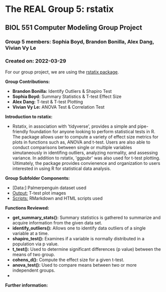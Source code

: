 # The REAL Group 5: rstatix
## BIOL 551 Computer Modeling Group Project
### Group 5 members: Sophia Boyd, Brandon Bonilla, Alex Dang, Vivian Vy Le
### Created on: 2022-03-29

For our group project, we are using the [rstatix package](https://github.com/kassambara/rstatix).

**Group Contributions:**

- **Brandon Bonilla:** Identify Outliers & Shapiro Test
- **Sophia Boyd:** Summary Statistics & T-test Effect Size
- **Alex Dang:** T-test & T-test Plotting 
- **Vivian Vy Le:** ANOVA Test & Correlation Test

**Introduction to rstatix:**
- Rstatix, in association with 'tidyverse', provides a simple and pipe-friendly foundation for anyone looking to perform statistical tests in R. The package allows user to compute a variety of effect size metrics for plots in functions such as, ANOVA and t-test. Users are also able to conduct comparisons between single or multiple variables simutaneously in identifing outliers, analyzing normality, and assessing variance. In addition to rstatix, 'ggpubr' was also used for t-test plotting. Ultimately, the package provides convienence and organization to users interested in using R for statistical data analysis.     

**Group Subfolder Components:** 
- [Data:] Palmerpenguin dataset used
- [Output:](https://github.com/Biol551-CSUN/The_REAL_Group_5-rstatix/tree/main/Group_Assignment/Output) T-test plot images
- [Scripts:](https://github.com/Biol551-CSUN/The_REAL_Group_5-rstatix/tree/main/Group_Assignment/Scripts) RMarkdown and HTML scripts used  

**Functions Reviewed:**
- **get_summary_stats():** Summary statistics is gathered to summarize and acquire information from the given data set.
- **identify_outliers():** Allows one to identify data outliers of a single variable at a time.
- **shapiro_test():** Examines if a variable is normally distributed in a population via p value.
- **t_test():** Used to determine significant differences (p value) between the means of two group.
- **cohens_d():** Compute the effect size for a given t-test.
- **anova_test():** Used to compare means between two or more independent groups.
- 

**Further information:**

